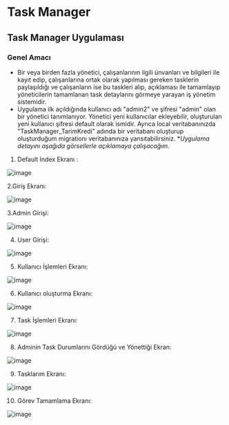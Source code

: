 # Task Manager
## Task Manager Uygulaması
### Genel Amacı
* Bir veya birden fazla yönetici, çalışanlarının ilgili ünvanları ve bilgileri ile kayıt edip, çalışanlarına ortak olarak yapılması gereken tasklerin paylaşıldığı ve çalışanların ise bu taskleri alıp, açıklaması ile tamamlayıp yöneticilerin tamamlanan task detaylarını görmeye yarayan iş yönetim sistemidir.
* Uygulama ilk açıldığında kullanıcı adı "admin2" ve şifresi "admin" olan bir yönetici tanımlanıyor. Yönetici yeni kullanıcılar ekleyebilir, oluşturulan yeni kullanıcı şifresi default olarak ismidir. Ayrıca local veritabanınızda "TaskManager_TarimKredi" adında bir veritabanı oluşturup oluşturduğum migrationı veritabanınıza yansıtabilirsiniz.
*_Uygulama detayını aşağıda görsellerle açıklamaya çalışacağım._

1. Default Index Ekranı :
   
 ![image](https://github.com/sedanursamur/TaskManager_TarimKredi/assets/81965223/04475f62-f38e-4652-9039-836bfa76130a)


2.Giriş Ekranı:

![image](https://github.com/sedanursamur/TaskManager_TarimKredi/assets/81965223/74518737-ab2e-40c7-be44-a3bc22341f53)


3.Admin Girişi:

![image](https://github.com/sedanursamur/TaskManager_TarimKredi/assets/81965223/f8e00da8-03fd-4d81-b19b-7f522d3aa8a2)



4. User Girişi:
   
![image](https://github.com/sedanursamur/TaskManager_TarimKredi/assets/81965223/7774711b-17f6-4484-98f9-294f94f56ec1)

   
5. Kullanıcı İşlemleri Ekranı:

 ![image](https://github.com/sedanursamur/TaskManager_TarimKredi/assets/81965223/f931b34a-29af-4b79-9b9b-f1384a596090)



6. Kullanıcı oluşturma Ekranı:

![image](https://github.com/sedanursamur/TaskManager_TarimKredi/assets/81965223/2de1989f-1aad-4f4e-b8fa-c58a867317b6)


7. Task İşlemleri Ekranı:

![image](https://github.com/sedanursamur/TaskManager_TarimKredi/assets/81965223/014e0a83-4b41-4159-9335-c40d1bf3ee1e)


8. Adminin Task Durumlarını Gördüğü ve Yönettiği Ekran:

![image](https://github.com/sedanursamur/TaskManager_TarimKredi/assets/81965223/7040d2a0-2b3e-4f1e-be39-bd8dc7f5f43b)


9. Tasklarım Ekranı:

![image](https://github.com/sedanursamur/TaskManager_TarimKredi/assets/81965223/76a43657-26ab-45fd-bda7-58101a0c4f25)


10. Görev Tamamlama Ekranı:

![image](https://github.com/sedanursamur/TaskManager_TarimKredi/assets/81965223/d2b6727c-9fb3-4afd-b0ae-7644f9d65fec)





   



